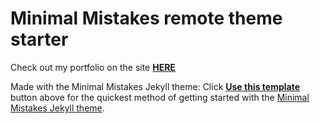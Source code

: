 # Minimal Mistakes remote theme starter
Check out my portfolio on the site [**HERE**](https://afielder02.github.io/GISPortfolio/)


Made with the Minimal Mistakes Jekyll theme:
Click [**Use this template**](https://github.com/mmistakes/mm-github-pages-starter/generate) button above for the quickest method of getting started with the [Minimal Mistakes Jekyll theme](https://github.com/mmistakes/minimal-mistakes).

